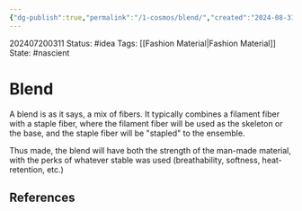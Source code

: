 ```yaml
---
{"dg-publish":true,"permalink":"/1-cosmos/blend/","created":"2024-08-31T23:47:14.747-04:00","updated":"2024-07-20T03:11:56.141-04:00"}
---
```


202407200311
Status: #idea
Tags: [[Fashion Material\|Fashion Material]]
State: #nascient
# Blend
A blend is as it says, a mix of fibers. It typically combines a filament fiber with a staple fiber, where the filament fiber will be used as the skeleton or the base, and the staple fiber will be "stapled"  to the ensemble.

Thus made, the blend will have both the strength of the man-made material, with the perks of whatever stable was used (breathability, softness, heat-retention, etc.)


## References
